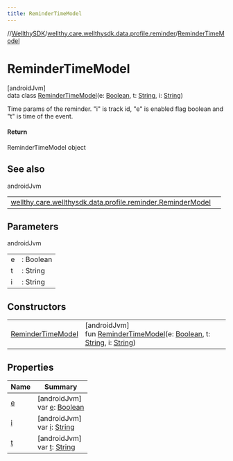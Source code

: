 ```yaml
---
title: ReminderTimeModel
---
```

//[WellthySDK](../../../index.html)/[wellthy.care.wellthysdk.data.profile.reminder](../index.html)/[ReminderTimeModel](index.html)



# ReminderTimeModel



[androidJvm]\
data class [ReminderTimeModel](index.html)(e: [Boolean](https://kotlinlang.org/api/latest/jvm/stdlib/kotlin/-boolean/index.html), t: [String](https://kotlinlang.org/api/latest/jvm/stdlib/kotlin/-string/index.html), i: [String](https://kotlinlang.org/api/latest/jvm/stdlib/kotlin/-string/index.html))

Time params of the reminder. "i" is track id, "e" is enabled flag boolean and "t" is time of the event.



#### Return



ReminderTimeModel object



## See also


androidJvm

| | |
|---|---|
| [wellthy.care.wellthysdk.data.profile.reminder.ReminderModel](../-reminder-model/index.html) |  |



## Parameters


androidJvm

| | |
|---|---|
| e | : Boolean |
| t | : String |
| i | : String |



## Constructors


| | |
|---|---|
| [ReminderTimeModel](-reminder-time-model.html) | [androidJvm]<br>fun [ReminderTimeModel](-reminder-time-model.html)(e: [Boolean](https://kotlinlang.org/api/latest/jvm/stdlib/kotlin/-boolean/index.html), t: [String](https://kotlinlang.org/api/latest/jvm/stdlib/kotlin/-string/index.html), i: [String](https://kotlinlang.org/api/latest/jvm/stdlib/kotlin/-string/index.html)) |


## Properties


| Name | Summary |
|---|---|
| [e](e.html) | [androidJvm]<br>var [e](e.html): [Boolean](https://kotlinlang.org/api/latest/jvm/stdlib/kotlin/-boolean/index.html) |
| [i](i.html) | [androidJvm]<br>var [i](i.html): [String](https://kotlinlang.org/api/latest/jvm/stdlib/kotlin/-string/index.html) |
| [t](t.html) | [androidJvm]<br>var [t](t.html): [String](https://kotlinlang.org/api/latest/jvm/stdlib/kotlin/-string/index.html) |

